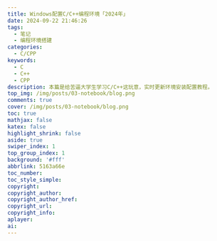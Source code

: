 ```yaml
---
title: Windows配置C/C++编程环境「2024年」
date: 2024-09-22 21:46:26
tags:
  - 笔记
  - 编程环境搭建
categories:
  - C/CPP
keywords:
  - C
  - C++
  - CPP
description: 本篇是给苦逼大学生学习C/C++这玩意，实时更新环境安装配置教程。
top_img: /img/posts/03-notebook/blog.png
comments: true
cover: /img/posts/03-notebook/blog.png
toc: true
mathjax: false
katex: false
highlight_shrink: false
aside: true
swiper_index: 1
top_group_index: 1
background: '#fff'
abbrlink: 5163a66e
toc_number:
toc_style_simple:
copyright:
copyright_author:
copyright_author_href:
copyright_url:
copyright_info:
aplayer:
ai:
---
```

